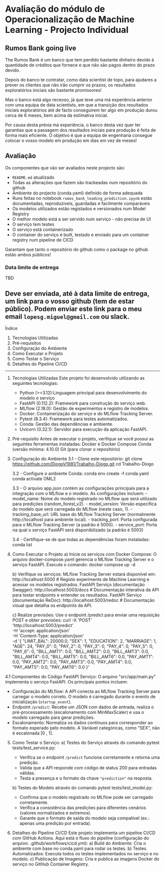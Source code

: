 # Avaliação do módulo de Operacionalização de Machine Learning - Projecto Individual

## Rumos Bank going live

The Rumos Bank é um banco que tem perdido bastante dinheiro devido à quantidade de créditos que fornece e que não são pagos dentro do prazo devido. 

Depois do banco te contratar, como data scientist de topo, para ajudares a prever os clientes que não irão cumprir os prazos, os resultados exploratórios iniciais são bastante promissores!

Mas o banco está algo receoso, já que teve uma má experiência anterior com uma equipa de data scientists, em que a transição dos resultados iniciais exploratórios até de facto conseguirem ter algo em produção durou cerca de 6 meses, bem acima da estimativa inicial.

Por causa desta prévia má experiência, o banco desta vez quer ter garantias que a passagem dos resultados iniciais para produção é feita de forma mais eficiente. O objetivo é que a equipa de engenharia consegue colocar o vosso modelo em produção em dias em vez de meses!

## Avaliação

Os componentes que vão ser avaliados neste projecto são:

* `README.md` atualizado
* Todas as alterações que fazem são trackeadas num repositório do github
* Ambiente do projecto (conda.yaml) definido de forma adequada
* Runs feitas no notebook `rumos_bank_leading_prediction.ipynb` estão documentadas, reproduzíveis, guardadas e facilmente comparáveis
* Os modelos utilizados estão registados e versionados num Model Registry
* O melhor modelo está a ser servido num serviço - não precisa de UI
* O serviço tem testes
* O serviço está containerizado
* O container do serviço é built, testado e enviado para um container registry num pipeline de CICD

Garantam que tanto o repositório do github como o package no github estão ambos públicos!

### Data limite de entrega

TBD

Deve ser enviada, até à data limite de entrega, um link para o vosso github (tem de estar público). Podem enviar este link para o meu email `lopesg.miguel@gmail.com` ou slack.
------------------------------------------------------------------------------------------------------------------------------------------------------------------------------------------------------------------------------------------------------
Índice
1. Tecnologias Utilizadas
2. Pré-requisitos
3. Configuração do Ambiente
4. Como Executar o Projeto
5. Como Testar o Serviço
6. Detalhes do Pipeline CI/CD

------------------------------------------------------------------------------------------------------------------------------------------------------------------------------------------------------------------------------------------------------
1. Tecnologias Utilizadas
   Este projeto foi desenvolvido utilizando as seguintes tecnologias:
   *  Python (>=3.12):Linguagem principal para desenvolvimento do modelo e serviço 
   *  FastAPI (0.112.2): Framework para construção do serviço web.
   *  MLflow (2.18.0): Gestão de experimentss e registro de modelos.
   *  Docker: Containerização do serviço e do MLflow Tracking Server.
   *  Pytest (8.3.4): Framework para testes automatizados.
   *  Conda: Gestão das dependências e ambiente.
   *  Uvicorn (0.32.1): Servidor para execução da aplicação FastAPI.


2. Pré-requisito
Antes de executar o projeto, verifique se você possui as seguintes ferramentas instaladas:
Docker e Docker Compose
Conda (versão mínima: 4.10.0)
Git (para clonar o repositório)

3. Configuração do Ambiente
    3.1 - Clone este repositório:
          git clone https://github.com/DiogoV1981/Trabalho-Diogo.git
          cd Trabalho-Diogo

   3.2 - Configure o ambiente Conda:
         conda env create -f conda.yaml
         conda activate OML2

   3.3 - O arquivo app.json contém as configurações principais para a integração com o MLflow e o modelo. As configurações incluem:
         - model_name: Nome do modelo registrado no MLflow que será utilizado para predições (random_forest_v2).
         - model_version: Versão específica do modelo que será carregada do MLflow (neste caso, 1).
         - tracking_base_url: URL base do MLflow Tracking Server (normalmente http://localhost para ambiente local).
         - tracking_port: Porta configurada para o MLflow Tracking Server (a padrão é 5000).
         - service_port: Porta na qual o serviço FastAPI será disponibilizado (a padrão é 5003)

   3.4 - Certifique-se de que todas as dependências foram instaladas:
         conda list
   
4. Como Executar o Projeto
   a) Inicie os serviços com Docker Compose:
       O arquivo docker-compose.yaml gerencia o MLflow Tracking Server e o serviço FastAPI. Execute o comando:
       docker compose up -d

   b) Verifique os serviços:
      MLflow Tracking Server estará disponível em: http://localhost:5000 # Registo experiments de Machine Learning e acessar os modelos registrados.
      FastAPI Serviço (documentação Swagger): http://localhost:5003/docs # Documentação interativa da API para testar endpoints e entender os resultados.
      FastAPI Serviço (documentação ReDoc): http://localhost:5003/redoc  # Documentação visual que detalha os endpoints da API.

   c) Realize previsões: Use o endpoint /predict para enviar uma requisição POST e obter previsões:
      curl -X 'POST' \
  'http://localhost:5003/predict' \
  -H 'accept: application/json' \
  -H 'Content-Type: application/json' \
  -d '{
    "LIMIT_BAL": 20000.0,
    "SEX": 1,
    "EDUCATION": 2,
    "MARRIAGE": 1,
    "AGE": 24,
    "PAY_0": 0,
    "PAY_2": 0,
    "PAY_3": 0,
    "PAY_4": 0,
    "PAY_5": 0,
    "PAY_6": 0,
    "BILL_AMT1": 0.0,
    "BILL_AMT2": 0.0,
    "BILL_AMT3": 0.0,
    "BILL_AMT4": 0.0,
    "BILL_AMT5": 0.0,
    "BILL_AMT6": 0.0,
    "PAY_AMT1": 0.0,
    "PAY_AMT2": 0.0,
    "PAY_AMT3": 0.0,
    "PAY_AMT4": 0.0,
    "PAY_AMT5": 0.0,
    "PAY_AMT6": 0.0
  }'

4.1 Componentes do Código
  FastAPI Serviço:
  O arquivo "src/app/main.py" implementa o serviço FastAPI. Os principais pontos incluem:
   - Configuração do MLflow: A API conecta ao MLflow Tracking Server para carregar o modelo correto. O modelo é carregado durante o evento de inicialização (`startup_event`).
   - Endpoint `/predict`: Recebe um JSON com dados de entrada, realiza o pré-processamento (escalonamento com MinMaxScaler) e usa o modelo carregado para gerar predições.
   - Escalonamento: Normaliza os dados contínuos para corresponder ao formato esperado pelo modelo. A Variável categóricas, como "SEX", não é escalonada  [0 , 1]. 

5. Como Testar o Serviço:
   a) Testes do Serviço através do comando pytest tests/test_service.py:
    * Verifica se o endpoint `/predict` funciona corretamente e retorna uma predição.
    * Valida que a API responde com código de status 200 para entradas válidas.
    * Testa a presença e o formato da chave `"prediction"` na resposta.
   
   b) Testes do Modelo através do comando pytest tests/test_model.py:
    * Confirma que o modelo registrado no MLflow pode ser carregado corretamente.
    * Verifica a consistência das predições para diferentes cenários (valores normalizados e extremos).
    * Garante que o formato de saída do modelo seja compatível (ex.: apenas uma predição por entrada).
  
6. Detalhes do Pipeline CI/CD
   Este projeto implementa um pipeline CI/CD com GitHub Actions. Aqui está o fluxo do pipeline (configuração do arquivo: .github/workflows/cicd.yml):
   a)  Build do Ambiente: Cria o ambiente com base no conda.yaml para rodar os testes.
   b)  Testes Automatizados: Executa todos os testes implementados no serviço e no modelo.
   c)  Publicação de Imagens: Cria e publica as imagens Docker do serviço no GitHub Container Registry.
